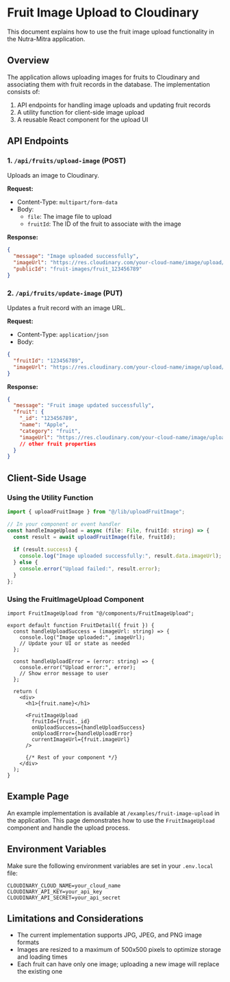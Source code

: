 # Fruit Image Upload to Cloudinary

This document explains how to use the fruit image upload functionality in the Nutra-Mitra application.

## Overview

The application allows uploading images for fruits to Cloudinary and associating them with fruit records in the database. The implementation consists of:

1. API endpoints for handling image uploads and updating fruit records
2. A utility function for client-side image upload
3. A reusable React component for the upload UI

## API Endpoints

### 1. `/api/fruits/upload-image` (POST)

Uploads an image to Cloudinary.

**Request:**
- Content-Type: `multipart/form-data`
- Body:
  - `file`: The image file to upload
  - `fruitId`: The ID of the fruit to associate with the image

**Response:**
```json
{
  "message": "Image uploaded successfully",
  "imageUrl": "https://res.cloudinary.com/your-cloud-name/image/upload/v1234567890/fruit-images/fruit_123456789",
  "publicId": "fruit-images/fruit_123456789"
}
```

### 2. `/api/fruits/update-image` (PUT)

Updates a fruit record with an image URL.

**Request:**
- Content-Type: `application/json`
- Body:
```json
{
  "fruitId": "123456789",
  "imageUrl": "https://res.cloudinary.com/your-cloud-name/image/upload/v1234567890/fruit-images/fruit_123456789"
}
```

**Response:**
```json
{
  "message": "Fruit image updated successfully",
  "fruit": {
    "_id": "123456789",
    "name": "Apple",
    "category": "fruit",
    "imageUrl": "https://res.cloudinary.com/your-cloud-name/image/upload/v1234567890/fruit-images/fruit_123456789",
    // other fruit properties
  }
}
```

## Client-Side Usage

### Using the Utility Function

```typescript
import { uploadFruitImage } from "@/lib/uploadFruitImage";

// In your component or event handler
const handleImageUpload = async (file: File, fruitId: string) => {
  const result = await uploadFruitImage(file, fruitId);
  
  if (result.success) {
    console.log("Image uploaded successfully:", result.data.imageUrl);
  } else {
    console.error("Upload failed:", result.error);
  }
};
```

### Using the FruitImageUpload Component

```tsx
import FruitImageUpload from "@/components/FruitImageUpload";

export default function FruitDetail({ fruit }) {
  const handleUploadSuccess = (imageUrl: string) => {
    console.log("Image uploaded:", imageUrl);
    // Update your UI or state as needed
  };

  const handleUploadError = (error: string) => {
    console.error("Upload error:", error);
    // Show error message to user
  };

  return (
    <div>
      <h1>{fruit.name}</h1>
      
      <FruitImageUpload
        fruitId={fruit._id}
        onUploadSuccess={handleUploadSuccess}
        onUploadError={handleUploadError}
        currentImageUrl={fruit.imageUrl}
      />
      
      {/* Rest of your component */}
    </div>
  );
}
```

## Example Page

An example implementation is available at `/examples/fruit-image-upload` in the application. This page demonstrates how to use the `FruitImageUpload` component and handle the upload process.

## Environment Variables

Make sure the following environment variables are set in your `.env.local` file:

```
CLOUDINARY_CLOUD_NAME=your_cloud_name
CLOUDINARY_API_KEY=your_api_key
CLOUDINARY_API_SECRET=your_api_secret
```

## Limitations and Considerations

- The current implementation supports JPG, JPEG, and PNG image formats
- Images are resized to a maximum of 500x500 pixels to optimize storage and loading times
- Each fruit can have only one image; uploading a new image will replace the existing one